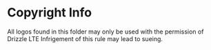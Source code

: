 # Copyright Info
All logos found in this folder may only be used with the permission of Drizzle LTE
Infrigement of this rule may lead to sueing.
